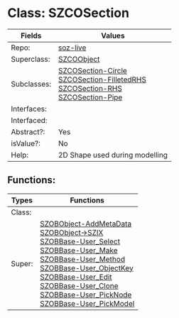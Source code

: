 
# Class:	SZCOSection

| Fields | Values |
| --------- | --------- |
| Repo: | [soz-live](/repos/soz-live.html) |
| Superclass: | [SZCOObject](SZCOObject.html) |
| Subclasses: | [SZCOSection-Circle](SZCOSection-Circle.html) <br> [SZCOSection-FilletedRHS](SZCOSection-FilletedRHS.html) <br> [SZCOSection-RHS](SZCOSection-RHS.html) <br> [SZCOSection-Pipe](SZCOSection-Pipe.html) |
| Interfaces: |  |
| Interfaced: |  |
| Abstract?: | Yes |
| isValue?: | No |
| Help: | 2D Shape used during modelling |


## Functions:

| Types | Functions |
| --------- | --------- |
| Class: |  |
| Super: | [SZOBObject-AddMetaData](SZOBObject.html) <br> [SZOBObject->SZIX](SZOBObject.html) <br> [SZOBBase-User_Select](SZOBBase.html) <br> [SZOBBase-User_Make](SZOBBase.html) <br> [SZOBBase-User_Method](SZOBBase.html) <br> [SZOBBase-User_ObjectKey](SZOBBase.html) <br> [SZOBBase-User_Edit](SZOBBase.html) <br> [SZOBBase-User_Clone](SZOBBase.html) <br> [SZOBBase-User_PickNode](SZOBBase.html) <br> [SZOBBase-User_PickModel](SZOBBase.html) |



